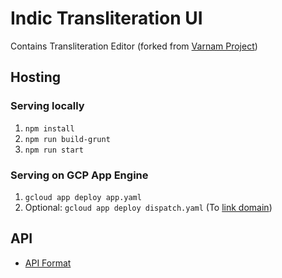 # Indic Transliteration UI

Contains Transliteration Editor (forked from [Varnam Project](https://github.com/varnamproject/varnamproject.com/))

## Hosting

### Serving locally
1. `npm install`
2. `npm run build-grunt`
3. `npm run start`

### Serving on GCP App Engine
1. `gcloud app deploy app.yaml`
2. Optional: `gcloud app deploy dispatch.yaml` (To [link domain](https://stackoverflow.com/a/56619600))

## API

- [API Format](/docs/api-format.md)
